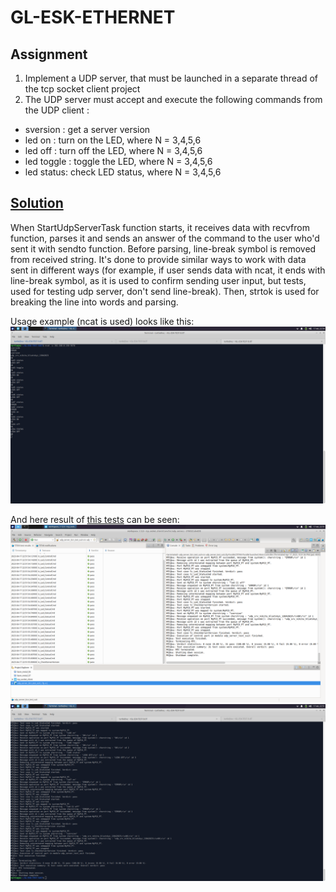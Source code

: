 # GL-ESK-ETHERNET

## Assignment
1. Implement a UDP server, that must be launched in a separate thread of the tcp socket client project
2. The UDP server must accept and execute the following commands from the UDP client :
- sversion : get a server version
- led<N> on : turn on the LED<N>, where N = 3,4,5,6
- led<N> off : turn off the LED<N>, where N = 3,4,5,6
- led<N> toggle : toggle the LED<N>, where N = 3,4,5,6
- led<N> status: check LED<N> status, where N = 3,4,5,6

## [Solution](tcp_socket_client/Core/Src/udp_server.c)
When StartUdpServerTask function starts, it receives data with recvfrom function, parses it and sends an answer of the command to the user who'd sent it with sendto function.
Before parsing, line-break symbol is removed from received string. It's done to provide similar ways to work with data sent in different ways (for example, if user sends data with ncat, it ends with line-break symbol, as it is used to confirm sending user input, but tests, used for testing udp server, don't send line-break). Then, strtok is used for breaking the line into words and parsing.

Usage example (ncat is used) looks like this:
![Usage Example](additional_materials/usage_example.png)

And here result of [this tests](https://github.com/PetroShevchenko/GL-ESK-TEST-SUIT) can be seen:
![Tests Result 1](additional_materials/tests_passed.png)
![Tests Result 2](additional_materials/tests_passed1.png)
